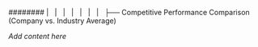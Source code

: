 ######## |   |   |   |   |   |   |   ├── Competitive Performance Comparison (Company vs. Industry Average)

*Add content here*